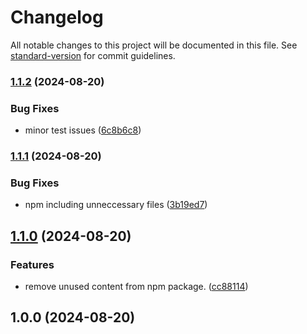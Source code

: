 # Changelog

All notable changes to this project will be documented in this file. See [standard-version](https://github.com/conventional-changelog/standard-version) for commit guidelines.

### [1.1.2](https://github.com/billchurch/webssh2_client/compare/v1.1.1...v1.1.2) (2024-08-20)


### Bug Fixes

* minor test issues ([6c8b6c8](https://github.com/billchurch/webssh2_client/commit/6c8b6c8e2fe0c7b1a50dcce6c23556a3528b6d2a))

### [1.1.1](https://github.com/billchurch/webssh2_client/compare/v1.1.0...v1.1.1) (2024-08-20)


### Bug Fixes

* npm including unneccessary files ([3b19ed7](https://github.com/billchurch/webssh2_client/commit/3b19ed7cf1e9f1bb849699ad730511b17ecb5849))

## [1.1.0](https://github.com/billchurch/webssh2_client/compare/v1.0.0...v1.1.0) (2024-08-20)


### Features

* remove unused content from npm package. ([cc88114](https://github.com/billchurch/webssh2_client/commit/cc88114e43b2edea96a9b2f566c68a3d4eeee2bb))

## 1.0.0 (2024-08-20)
